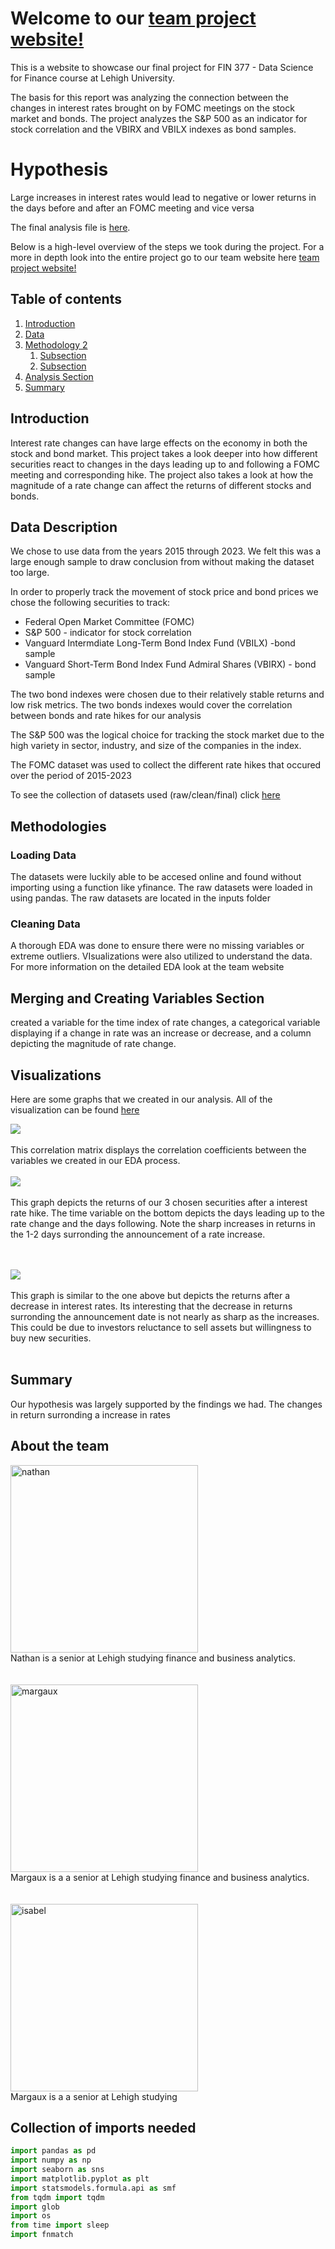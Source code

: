 # Welcome to our [team project website!](https://mab923.github.io/finalteamproject)

This is a website to showcase our final project for FIN 377 - Data Science for Finance course at Lehigh University.

The basis for this report was analyzing the connection between the changes in interest rates brought on by FOMC meetings on the stock market and bonds. The project analyzes the S&P 500 as an indicator for stock correlation and the VBIRX and VBILX indexes as bond samples. 

# Hypothesis 

Large increases in interest rates would lead to negative or lower returns in the days before and after an FOMC meeting and vice versa



The final analysis file is [here](https://github.com/mab923/finalteamproject/blob/main/Analysis/Final_Analysis.ipynb).

Below is a high-level overview of the steps we took during the project. For a more in depth look into the entire project go to our team website here [team project website!](https://mab923.github.io/finalteamproject)



## Table of contents
1. [Introduction](#introduction)
2. [Data](#data)
3. [Methodology 2](#meth)
    1. [Subsection](#subsec2-1)
    2. [Subsection](#subsec2-2)
4. [Analysis Section](#section3)
5. [Summary](#summary)

## Introduction  <a name="introduction"></a>

Interest rate changes can have large effects on the economy in both the stock and bond market. This project takes a look deeper into how different securities react to changes in the days leading up to and following a FOMC meeting and corresponding hike. The project also takes a look at how the magnitude of a rate change can affect the returns of different stocks and bonds.

## Data Description <a name="data"></a>

We chose to use data from the years 2015 through 2023. We felt this was a large enough sample to draw conclusion from without making the dataset too large. 

In order to properly track the movement of stock price and bond prices we chose the following securities to track:
- Federal Open Market Committee (FOMC)
- S&P 500 - indicator for stock correlation
- Vanguard Intermdiate Long-Term Bond Index Fund (VBILX) -bond sample
- Vanguard Short-Term Bond Index Fund Admiral Shares (VBIRX) - bond sample

The two bond indexes were chosen due to their relatively stable returns and low risk metrics. The two bonds indexes would cover the correlation between bonds and rate hikes for our analysis

The S&P 500 was the logical choice for tracking the stock market due to the high variety in sector, industry, and size of the companies in the index.

The FOMC dataset was used to collect the different rate hikes that occured over the period of 2015-2023

To see the collection of datasets used (raw/clean/final) click [here](https://github.com/mab923/finalteamproject/tree/main/inputs)


## Methodologies <a name="meth"></a>


### Loading Data <a name="load"></a>
The datasets were luckily able to be accesed online and found without importing using a function like yfinance. The raw datasets were loaded in using pandas. The raw datasets are located in the inputs folder

### Cleaning Data <a name="clean"></a>
A thorough EDA was done to ensure there were no missing variables or extreme outliers. VIsualizations were also utilized to understand the data.
For more information on the detailed EDA look at the team website

## Merging and Creating Variables Section <a name="merge"></a>
created a variable for the time index of rate changes, a categorical variable displaying if a change in rate was an increase or decrease, and a column depicting the magnitude of rate change.

## Visualizations <a name='viz'></a>

Here are some graphs that we created in our analysis. All of the visualization can be found [here](https://github.com/mab923/finalteamproject/tree/main/pics)

![](pics/corr.png)
<br><br>
This correlation matrix displays the correlation coefficients between the variables we created in our EDA process. 
<br><br>
![](pics/p1.png)
<br><br>
This graph depicts the returns of our 3 chosen securities after a interest rate hike. The time variable on the bottom depicts the days leading up to the rate change and the days following. Note the sharp increases in returns in the 1-2 days surronding the announcement of a rate increase.

<br><br>
![](pics/p2.png)
<br><br>
This graph is similar to the one above but depicts the returns after a decrease in interest rates. Its interesting that the decrease in returns surronding the announcement date is not nearly as sharp as the increases. This could be due to investors reluctance to sell assets but willingness to buy new securities.
<br><br>


## Summary <a name="summary"></a>

Our hypothesis was largely supported by the findings we had. The changes in return surronding a increase in rates



## About the team
<img src="pics/6FB5FD7F-9E42-4F5C-BE04-D13CF10E6667.jpeg" alt="nathan" width="300"/>
<br>
Nathan is a senior at Lehigh studying finance and business analytics.
<br><br><br>
<img src="pics/don2.jpg" alt="margaux" width="300"/>
<br>
Margaux is a a senior at Lehigh studying finance and business analytics.
<br><br><br>
<img src="pics/don2.jpg" alt="isabel" width="300"/>
<br>
Margaux is a a senior at Lehigh studying  


## Collection of imports needed

```python
import pandas as pd
import numpy as np
import seaborn as sns
import matplotlib.pyplot as plt
import statsmodels.formula.api as smf
from tqdm import tqdm
import glob
import os
from time import sleep
import fnmatch
```
